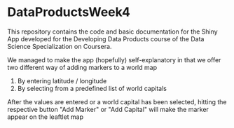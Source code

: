 # DataProductsWeek4

This repository contains the code and basic documentation for the Shiny App developed for the Developing Data Products course of the Data Science Specialization on Coursera.

We managed to make the app (hopefully) self-explanatory in that we offer two different way of adding markers to a world map
1. By entering latitude / longitude
2. By selecting from a predefined list of world capitals

After the values are entered or a world capital has been selected, hitting the respective button "Add Marker" or "Add Capital" will make the marker appear on the leaftlet map
